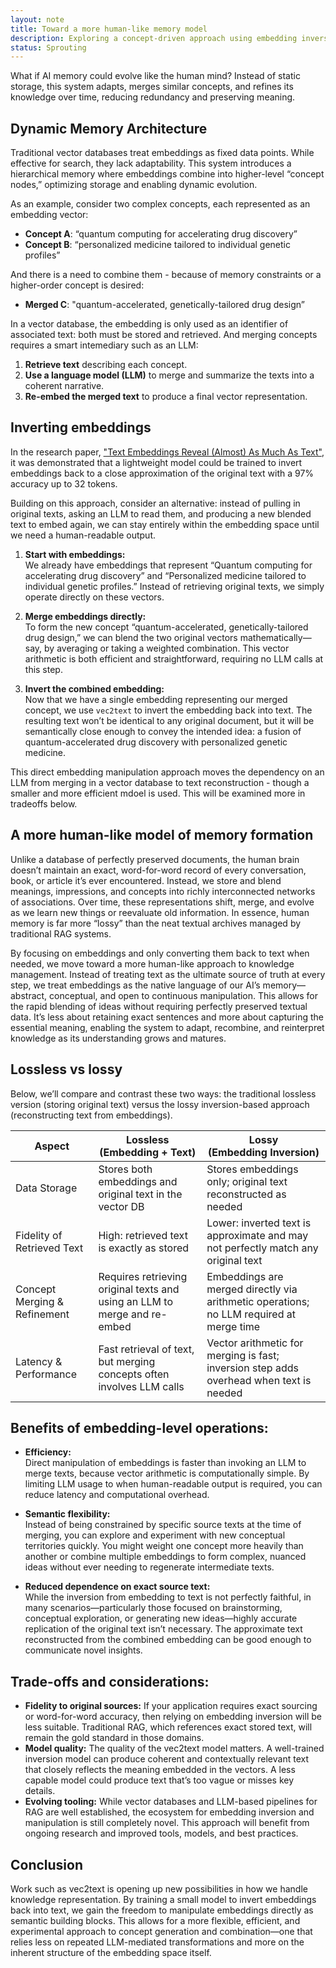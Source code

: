 ```yaml
---
layout: note
title: Toward a more human-like memory model
description: Exploring a concept-driven approach using embedding inversions
status: Sprouting
---
```


What if AI memory could evolve like the human mind? Instead of static storage, this system adapts, merges similar
concepts, and refines its knowledge over time, reducing redundancy and preserving meaning.

## Dynamic Memory Architecture

Traditional vector databases treat embeddings as fixed data points. While effective for search, they lack adaptability.
This system introduces a hierarchical memory where embeddings combine into higher-level “concept nodes,” optimizing
storage and enabling dynamic evolution.

As an example, consider two complex concepts, each represented as an embedding vector:

- **Concept A**: “quantum computing for accelerating drug discovery”
- **Concept B**: “personalized medicine tailored to individual genetic profiles”

And there is a need to combine them - because of memory constraints or a higher-order concept is desired:

- **Merged C**: "quantum-accelerated, genetically-tailored drug design”

In a vector database, the embedding is only used as an identifier of associated text: both must be stored and retrieved.
And merging concepts requires a smart intemediary such as an LLM:

1. **Retrieve text** describing each concept.
2. **Use a language model (LLM)** to merge and summarize the texts into a coherent narrative.
3. **Re-embed the merged text** to produce a final vector representation.

## Inverting embeddings

In the research paper,
["Text Embeddings Reveal (Almost) As Much As Text"](https://arxiv.org/pdf/2310.06816),
it was demonstrated that a lightweight model could be trained to invert embeddings back to a close approximation of
the original text with a 97% accuracy up to 32 tokens.

Building on this approach, consider an alternative: instead of pulling in original texts, asking an LLM to read them,
and producing a new blended text to embed again, we can stay entirely within the embedding space until we need a
human-readable output.

1. **Start with embeddings:**  
   We already have embeddings that represent “Quantum computing for accelerating drug discovery” and “Personalized
   medicine tailored to individual genetic profiles.” Instead of retrieving original texts, we simply operate directly
   on these vectors.

2. **Merge embeddings directly:**  
   To form the new concept “quantum-accelerated, genetically-tailored drug design,” we can blend the two original
   vectors mathematically—say, by averaging or taking a weighted combination. This vector arithmetic is both efficient
   and straightforward, requiring no LLM calls at this step.

3. **Invert the combined embedding:**  
   Now that we have a single embedding representing our merged concept, we use `vec2text` to invert the embedding back
   into text. The resulting text won’t be identical to any original document, but it will be semantically close enough
   to convey the intended idea: a fusion of quantum-accelerated drug discovery with personalized genetic medicine.

This direct embedding manipulation approach moves the dependency on an LLM from merging in a vector database
to text reconstruction - though a smaller and more efficient mdoel is used. This will be examined more in tradeoffs
below.

## A more human-like model of memory formation

Unlike a database of perfectly preserved documents, the human brain doesn’t maintain an exact, word-for-word record of
every conversation, book, or article it’s ever encountered. Instead, we store and blend meanings, impressions, and
concepts into richly interconnected networks of associations. Over time, these representations shift, merge, and evolve
as we learn new things or reevaluate old information. In essence, human memory is far more “lossy” than the neat textual
archives managed by traditional RAG systems.

By focusing on embeddings and only converting them back to text when needed, we move toward a more human-like approach
to knowledge management. Instead of treating text as the ultimate source of truth at every step, we treat embeddings as
the native language of our AI’s memory—abstract, conceptual, and open to continuous manipulation. This allows for the
rapid blending of ideas without requiring perfectly preserved textual data. It’s less about retaining exact sentences
and more about capturing the essential meaning, enabling the system to adapt, recombine, and reinterpret knowledge as
its understanding grows and matures.

## Lossless vs lossy

Below, we’ll compare and contrast these two ways: the traditional lossless version (storing original
text) versus the lossy inversion-based approach (reconstructing text from embeddings).

<table class="uk-table uk-table-divider uk-table-justify">
    <thead>
        <tr>
            <th>Aspect</th>
            <th class="uk-width-2-5">Lossless<br>(Embedding + Text)</th>
            <th class="uk-width-2-5">Lossy<br>(Embedding Inversion)</th>
        </tr>
    </thead>
    <tbody>
        <tr>
            <td>Data Storage</td>
            <td>Stores both embeddings and original text in the vector DB</td>
            <td>Stores embeddings only; original text reconstructed as needed</td>
        </tr>
        <tr>
            <td>Fidelity of Retrieved Text</td>
            <td>High: retrieved text is exactly as stored</td>
            <td>Lower: inverted text is approximate and may not perfectly match any original text</td>
        </tr>
        <tr>
            <td>Concept Merging & Refinement</td>
            <td>Requires retrieving original texts and using an LLM to merge and re-embed</td>
            <td>Embeddings are merged directly via arithmetic operations; no LLM required at merge time</td>
        </tr> 
        <tr>
            <td>Latency & Performance</td>
            <td>Fast retrieval of text, but merging concepts often involves LLM calls</td>
            <td>Vector arithmetic for merging is fast; inversion step adds overhead when text is needed</td>
        </tr>
    </tbody>
</table>

## Benefits of embedding-level operations:

- **Efficiency:**  
  Direct manipulation of embeddings is faster than invoking an LLM to merge texts, because vector arithmetic is
  computationally simple. By limiting LLM usage to when human-readable output is required, you can reduce latency and
  computational overhead.

- **Semantic flexibility:**  
  Instead of being constrained by specific source texts at the time of merging, you can explore and experiment with new
  conceptual territories quickly. You might weight one concept more heavily than another or combine multiple embeddings
  to form complex, nuanced ideas without ever needing to regenerate intermediate texts.

- **Reduced dependence on exact source text:**  
  While the inversion from embedding to text is not perfectly faithful, in many scenarios—particularly those focused on
  brainstorming, conceptual exploration, or generating new ideas—highly accurate replication of the original text isn’t
  necessary. The approximate text reconstructed from the combined embedding can be good enough to communicate novel
  insights.

## Trade-offs and considerations:

- **Fidelity to original sources:**
  If your application requires exact sourcing or word-for-word accuracy, then relying on embedding inversion will be
  less
  suitable. Traditional RAG, which references exact stored text, will remain the gold standard in those domains.
- **Model quality:**
  The quality of the vec2text model matters. A well-trained inversion model can produce coherent and contextually
  relevant
  text that closely reflects the meaning embedded in the vectors. A less capable model could produce text that’s too
  vague
  or misses key details.
- **Evolving tooling:**
  While vector databases and LLM-based pipelines for RAG are well established, the ecosystem for embedding inversion and
  manipulation is still completely novel. This approach will benefit from ongoing research and improved tools, models,
  and best practices.

## Conclusion

Work such as vec2text is opening up new possibilities in how we handle knowledge representation. By training a small
model to invert embeddings back into text, we gain the freedom to manipulate embeddings directly as semantic
building blocks. This allows for a more flexible, efficient, and experimental approach to concept generation and
combination—one that relies less on repeated LLM-mediated transformations and more on
the inherent structure of the embedding space itself.
